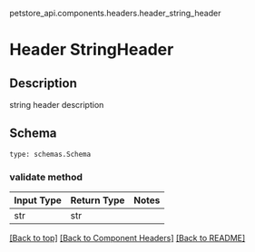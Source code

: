 petstore_api.components.headers.header_string_header
# Header StringHeader

## Description
string header description

## Schema
```
type: schemas.Schema
```

### validate method
Input Type | Return Type | Notes
------------ | ------------- | -------------
str | str |

[[Back to top]](#top) [[Back to Component Headers]](../../../README.md#Component-Headers) [[Back to README]](../../../README.md)
